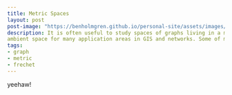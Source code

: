 ```yaml
---
title: Metric Spaces
layout: post
post-image: "https://benholmgren.github.io/personal-site/assets/images/SamplePost.png"
description: It is often useful to study spaces of graphs living in a metric
ambient space for many application areas in GIS and networks. Some of my research studies and defines these spaces rigorously.
tags:
- graph 
- metric
- frechet
---
```


yeehaw!